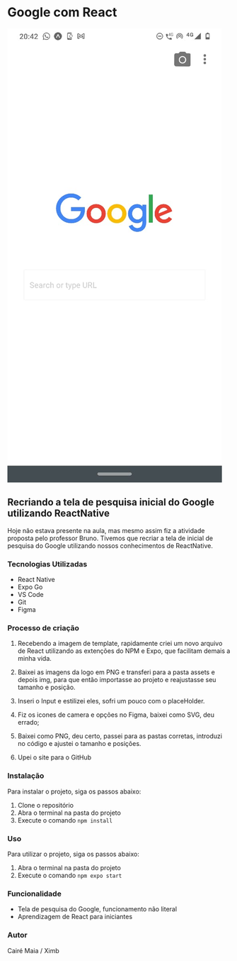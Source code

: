 ﻿# Google com React
![Resultado Final](./assets/img/ResultadoFinal.jpg)
## Recriando a tela de pesquisa inicial do Google utilizando ReactNative

Hoje não estava presente na aula, mas mesmo assim fiz a atividade proposta pelo professor Bruno. Tivemos que recriar a tela de inicial de pesquisa do Google utilizando nossos conhecimentos de ReactNative.

### Tecnologias Utilizadas

- React Native
- Expo Go
- VS Code
- Git
- Figma

### Processo de criação

1. Recebendo a imagem de template, rapidamente criei um novo arquivo de React utilizando as extenções do NPM e Expo, que facilitam demais a minha vida.

2. Baixei as imagens da logo em PNG e transferi para a pasta assets e depois img, para que então importasse ao projeto e reajustasse seu tamanho e posição.

3. Inseri o Input e estilizei eles, sofri um pouco com o placeHolder.

4. Fiz os icones de camera e opções no Figma, baixei como SVG, deu errado;

5. Baixei como PNG, deu certo, passei para as pastas corretas, introduzi no código e ajustei o tamanho e posições.

7. Upei o site para o GitHub

### Instalação

Para instalar o projeto, siga os passos abaixo:

1. Clone o repositório
2. Abra o terminal na pasta do projeto
3. Execute o comando `npm install`

### Uso

Para utilizar o projeto, siga os passos abaixo:

1. Abra o terminal na pasta do projeto
2. Execute o comando `npm expo start`

### Funcionalidade

- Tela de pesquisa do Google, funcionamento não literal
- Aprendizagem de React para iniciantes

### Autor

Cairé Maia / Ximb
